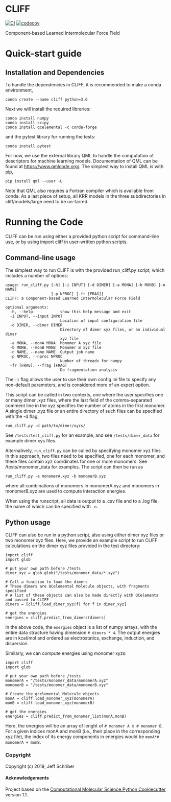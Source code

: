 CLIFF
==============================
[//]: # (Badges)
[![CI](https://github.com/jeffschriber/cliff/actions/workflows/CI.yaml/badge.svg)](https://github.com/jeffschriber/cliff/actions/workflows/CI.yaml)
[![codecov](https://codecov.io/gh/jeffschriber/CLIFF/branch/master/graph/badge.svg?token=vYYLLXHWhK)](https://codecov.io/gh/jeffschriber/CLIFF)

Component-based Learned Intermolecular Force Field

# Quick-start guide
## Installation and Dependencies
To handle the dependencies in CLIFF, it is recommended to make a conda environment,

    conda create --name cliff python=3.6

Next we will install the required libraries:


    conda install numpy
    conda install scipy
    conda install qcelemental -c conda-forge

and the pytest library for running the tests:
    
    conda install pytest
    
For now, we use the external library QML to handle the computation of descriptors for machine learning models. Documentation of QML can be found at https://www.qmlcode.org/. The simplest way to install QML is with pip,

    pip install qml --user -U
Note that QML also requires a Fortran compiler which is available from conda.
As a last piece of setup, all KRR models in the three subdirectories in cliff/models/large need to be un-tarred.


# Running the Code
CLIFF can be run using either a provided python script for command-line use, or by using import cliff in user-written python scripts.

## Command-line usage
The simplest way to run CLIFF is with the provided run_cliff.py script, which includes a number of options:

```
usage: run_cliff.py [-h] [-i INPUT] [-d DIMER] [-a MONA] [-b MONB] [-n NAME]
                    [-p NPROC] [-fr [FRAG]]
CLIFF: a Component-based Learned Intermolecular Force Field

optional arguments:
  -h, --help            show this help message and exit
  -i INPUT, --input INPUT
                        Location of input configuration file
  -d DIMER, --dimer DIMER
                        Directory of dimer xyz files, or an individual dimer
                        xyz file
  -a MONA, --monA MONA  Monomer A xyz file
  -b MONB, --monB MONB  Monomer B xyz file
  -n NAME, --name NAME  Output job name
  -p NPROC, --nproc NPROC
                        Number of threads for numpy
  -fr [FRAG], --frag [FRAG]
                        Do fragmentation analysis
```
The `-i` flag allows the user to use their own config.ini file to specify any non-default parameters, and is considered more of an expert option.

This script can be called in two contexts, one where the user specifies one or many dimer .xyz files, where the last field of the comma-separated comment line in the xyz specifies the number of atoms in the first monomer. A single dimer .xyz file or an entire directory of such files can be specified with the -d flag,

```
run_cliff.py -d path/to/dimer/xyzs/
```

See `/tests/test_cliff.py` for an example, and see `/tests/dimer_data` for example dimer xys files.

Alternatively, `run_cliff.py` can be called by specifying monomer xyz files. In this approach, two files need to be specified, one for each monomer, and these files contain xyz coordinates for one or more monomers. See /tests/monomer_data for examples. The script can then be run as
```
run_cliff.py -a monomerA.xyz -b monomerB.xyz
```
where all combinations of monomers in monomerA.xyz and monomers in monomerB.xyz are used to compute interaction energies.

When using the runscript, all data is output to a .csv file and to a .log file, the name of which can be specified with `-n`.

## Python usage
CLIFF can also be run in a python script, also using either dimer xyz files or two monomer xyz files. Here, we provide an example script to run CLIFF calculations on the dimer xyz files provided in the test directory:

```
import cliff
import glob

# put your own path before /tests
dimer_xyz = glob.glob("/tests/monomer_data/*.xyz")

# Call a function to load the dimers
# These dimers are QCelemental Molecule objects, with fragments specified
# A list of these objects can also be made directly with QCelementa and passed to CLIFF
dimers = [cliff.load_dimer_xyz(f) for f in dimer_xyz]

# get the energies
energies = cliff.predict_from_dimers(dimers)
```

In the above code, the `energies` object is a list of numpy arrays, with the entire data structure having dimension `# dimers * 4`. The output energies are in kcal/mol and ordered as electrostatics, exchange, induction, and dispersion.

Similarly, we can compute energies using monomer xyzs:

```
import cliff
import glob

# put your own path before /tests
monomerA = "/tests/monomer_data/monomerA.xyz"
monomerB = "/tests/monomer_data/monomerB.xyz"

# Create the qcelemental Molecule objects
monA = cliff.load_monomer_xyz(monomerA)
monB = cliff.load_monomer_xyz(monomerB)

# get the energies
energies = cliff.predict_from_monomer_list(monA,monB)
```

Here, the energies will be an array of lenght of `# monomer A x # monomer B`. For a given indices monA and monB (i.e., their place in the corresponding xyz file), the index of its energy components in energies would be `monA*# monomerA + monB`.




### Copyright

Copyright (c) 2019, Jeff Schriber


#### Acknowledgements
 
Project based on the 
[Computational Molecular Science Python Cookiecutter](https://github.com/molssi/cookiecutter-cms) version 1.1.
